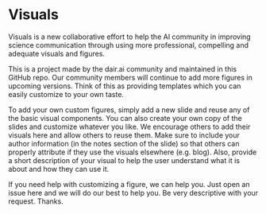 # Visuals

Visuals is a new collaborative effort to help the AI community in improving science communication through using more professional, compelling and adequate visuals and figures.

This is a project made by the dair.ai community and maintained in this GitHub repo. Our community members will continue to add more figures in upcoming versions. Think of this as providing templates which you can easily customize to your own taste.

To add your own custom figures, simply add a new slide and reuse any of the basic visual components. You can also create your own copy of the slides and customize whatever you like. We encourage others to add their visuals here and allow others to reuse them. Make sure to include your author information (in the notes section of the slide) so that others can properly attribute if they use the visuals elsewhere (e.g. blog). Also, provide a short description of your visual to help the user understand what it is about and how they can use it.

If you need help with customizing a figure, we can help you. Just open an issue here and we will do our best to help you. Be very descriptive with your request. Thanks.

